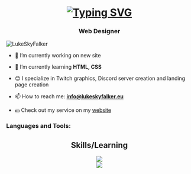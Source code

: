 <h1 align="center">
<a href="https://git.io/typing-svg"><img src="https://readme-typing-svg.demolab.com?font=Fira+Code&pause=1000&color=FFFFFF&random=false&width=435&lines=Hi+%F0%9F%91%8B%2C+I'm+Luca+Smaldone" alt="Typing SVG" /></a>
</h1>

<h3 align="center">Web Designer</h3>

<p align="left"> <img src="https://komarev.com/ghpvc/?username=LukeSkyFalker&label=Profile%20views&color=red&style=flat-plastic" alt="LukeSkyFalker" /> </p>

- 🔭 I’m currently working on new site
  
- 🌱 I’m currently learning **HTML, CSS**
  
- 😊 I specialize in Twitch graphics, Discord server creation and landing page creation 
  
- 📫 How to reach me: **info@lukeskyfalker.eu**
  
- 💵 Check out my service on my [website](https://lukeskyfalker.eu/)

<h3 align="left">Languages and Tools:</h3>
<h2 align="center">Skills/Learning </h2>

<p align="center">
  <a href="https://skillicons.dev">
    <img src="https://skillicons.dev/icons?i=cloudflare,css,html,bootstrap" />
    <br>
    <img src="https://skillicons.dev/icons?i=vscode,ps,ai,ae,pr" />
  </a>
</p>
